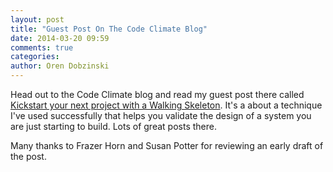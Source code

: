 ```yaml
---
layout: post
title: "Guest Post On The Code Climate Blog"
date: 2014-03-20 09:59
comments: true
categories:
author: Oren Dobzinski
---
```


Head out to the Code Climate blog and read my guest post there called [Kickstart your next project with a Walking Skeleton](http://blog.codeclimate.com/blog/2014/03/20/kickstart-your-next-project-with-a-walking-skeleton/). It's a about a technique I've used successfully that helps you validate the design of a system you are just starting to build. Lots of great posts there.

Many thanks to Frazer Horn and Susan Potter for reviewing an early draft of the post.